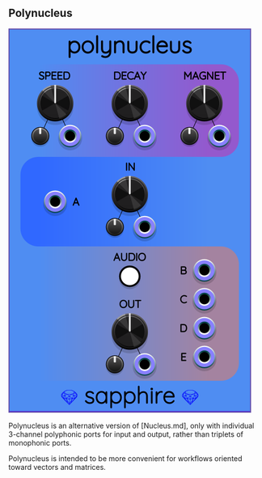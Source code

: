 ## Polynucleus

![Polynucleus](images/polynucleus.png)

Polynucleus is an alternative version of [Nucleus.md],
only with individual 3-channel polyphonic ports for input and output,
rather than triplets of monophonic ports.

Polynucleus is intended to be more convenient for workflows
oriented toward vectors and matrices.
